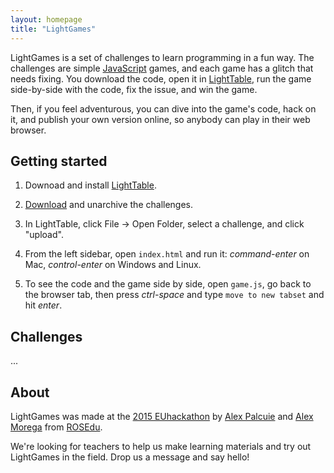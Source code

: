 ```yaml
---
layout: homepage
title: "LightGames"
---
```

LightGames is a set of challenges to learn programming in a fun way. The
challenges are simple [JavaScript](https://en.wikipedia.org/wiki/JavaScript)
games, and each game has a glitch that needs fixing. You download the code,
open it in [LightTable](http://lighttable.com), run the game side-by-side with
the code, fix the issue, and win the game.

Then, if you feel adventurous, you can dive into the game's code, hack on it,
and publish your own version online, so anybody can play in their web browser.

## Getting started

1. Downoad and install [LightTable](http://lighttable.com/).

2. [Download](https://github.com/rosedu/lightgames/archive/master.zip) and
   unarchive the challenges.

3. In LightTable, click File -> Open Folder, select a challenge, and click
   "upload".

4. From the left sidebar, open `index.html` and run it: *command-enter* on Mac,
   *control-enter* on Windows and Linux.

5. To see the code and the game side by side, open `game.js`, go back to the
   browser tab, then press *ctrl-space* and type `move to new tabset` and hit
   *enter*.


## Challenges

...


## About

LightGames was made at the [2015 EUhackathon](http://www.2015.euhackathon.eu)
by [Alex Palcuie](https://twitter.com/alexpalcuie) and [Alex
Morega](https://grep.ro) from [ROSEdu](http://www.rosedu.org/).

We're looking for teachers to help us make learning materials and try out
LightGames in the field. Drop us a message and say hello!
